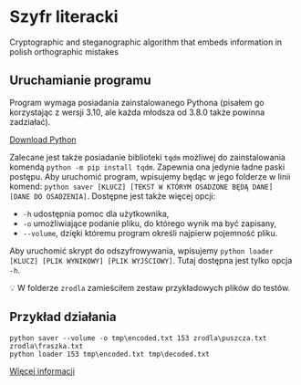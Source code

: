 # Szyfr literacki
Cryptographic and steganographic algorithm that embeds information in polish orthographic mistakes

## Uruchamianie programu

Program wymaga posiadania zainstalowanego Pythona (pisałem go korzystając z wersji 3.10, ale każda młodsza od 3.8.0 także powinna zadziałać). 

[Download Python](https://www.python.org/downloads/)

Zalecane jest także posiadanie biblioteki `tqdm` możliwej do zainstalowania komendą `python -m pip install tqdm`. Zapewnia ona jedynie ładne paski postępu. Aby uruchomić program, wpisujemy będąc w jego folderze w linii komend: `python saver [KLUCZ] [TEKST W KTÓRYM OSADZONE BĘDĄ DANE] [DANE DO OSADZENIA]`. Dostępne jest także więcej opcji:

- `-h` udostępnia pomoc dla użytkownika,
- `-o` umożliwiające podanie pliku, do którego wynik ma być zapisany,
- `--volume`, dzięki któremu program określi najpierw pojemność pliku.

Aby uruchomić skrypt do odszyfrowywania, wpisujemy `python loader [KLUCZ] [PLIK WYNIKOWY] [PLIK WYJŚCIOWY]`. Tutaj dostępna jest tylko opcja `-h`.

<aside>
💡 W folderze <code>zrodla</code> zamieściłem zestaw przykładowych plików do testów.

</aside>

## Przykład działania

```
python saver --volume -o tmp\encoded.txt 153 zrodla\puszcza.txt zrodla\fraszka.txt
python loader 153 tmp\encoded.txt tmp\decoded.txt
```

[Więcej informacji](https://www.notion.so/notorycznenotatki/Projekt-zaliczeniowy-dokumentacja-f0701ba9fc3f4905859f875d2ae2a9c6)
